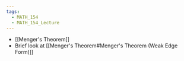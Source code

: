 ```yaml
---
tags:
  - MATH_154
  - MATH_154_Lecture
---
```

- [[Menger's Theorem]]
- Brief look at [[Menger's Theorem#Menger's Theorem (Weak Edge Form)]]